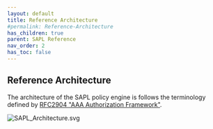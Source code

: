 ```yaml
---
layout: default
title: Reference Architecture
#permalink: Reference-Architecture
has_children: true
parent: SAPL Reference
nav_order: 2
has_toc: false
---
```


## Reference Architecture

The architecture of the SAPL policy engine is follows the terminology defined by [RFC2904 "AAA Authorization Framework"](https://tools.ietf.org/html/rfc2904).




![SAPL_Architecture.svg](/docs/XXXSAPLVERSIONXXX/assets/sapl_reference_images/SAPL_Architecture.svg)
